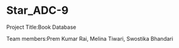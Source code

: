 # Star_ADC-9
Project Title:Book Database

Team members:Prem Kumar Rai, Melina Tiwari, Swostika Bhandari
